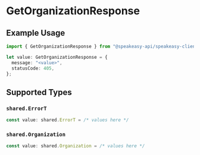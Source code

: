 # GetOrganizationResponse

## Example Usage

```typescript
import { GetOrganizationResponse } from "@speakeasy-api/speakeasy-client-sdk-typescript/sdk/models/operations";

let value: GetOrganizationResponse = {
  message: "<value>",
  statusCode: 405,
};
```

## Supported Types

### `shared.ErrorT`

```typescript
const value: shared.ErrorT = /* values here */
```

### `shared.Organization`

```typescript
const value: shared.Organization = /* values here */
```

